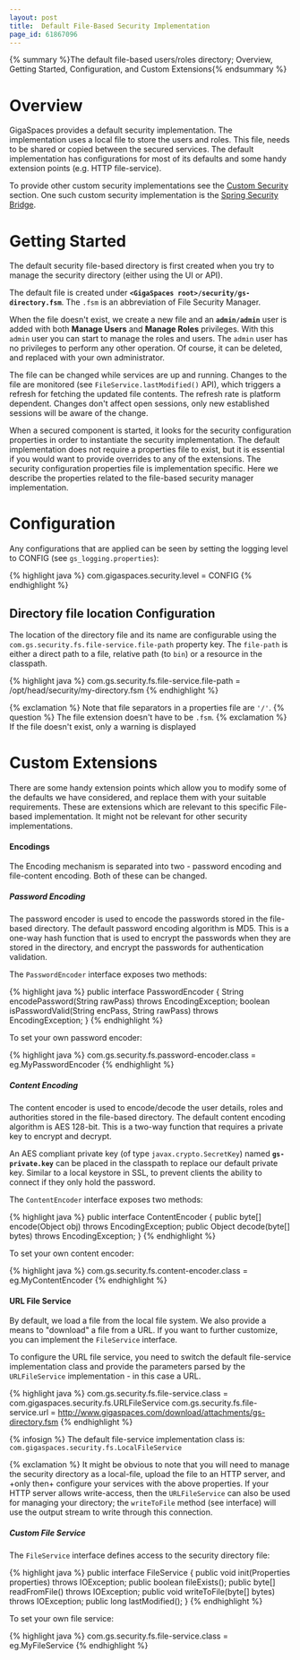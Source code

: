 ```yaml
---
layout: post
title:  Default File-Based Security Implementation
page_id: 61867096
---
```


{% summary %}The default file-based users/roles directory; Overview, Getting Started, Configuration, and Custom Extensions{% endsummary %}

# Overview

GigaSpaces provides a default security implementation. The implementation uses a local file to store the users and roles. This file, needs to be shared or copied between the secured services. The default implementation has configurations for most of its defaults and some handy extension points (e.g. HTTP file-service).

To provide other custom security implementations see the [Custom Security](./custom-security.html) section.
One such custom security implementation is the [Spring Security Bridge](./spring-security-bridge.html).

# Getting Started

The default security file-based directory is first created when you try to manage the security directory (either using the UI or API).

The default file is created under **`<GigaSpaces root>/security/gs-directory.fsm`**.
The `.fsm` is an abbreviation of File Security Manager.

When the file doesn't exist, we create a new file and an **`admin/admin`** user is added with both **Manage Users** and **Manage Roles** privileges. With this `admin` user you can start to manage the roles and users. The `admin` user has no privileges to perform any other operation. Of course, it can be deleted, and replaced with your own administrator.

The file can be changed while services are up and running. Changes to the file are monitored (see `FileService.lastModified()` API), which triggers a refresh for fetching the updated file contents. The refresh rate is platform dependent. Changes don't affect open sessions, only new established sessions will be aware of the change.

When a secured component is started, it looks for the security configuration properties in order to instantiate the security implementation. The default implementation does not require a properties file to exist, but it is essential if you would want to provide overrides to any of the extensions. The security configuration properties file is implementation specific. Here we describe the properties related to the file-based security manager implementation.

# Configuration

Any configurations that are applied can be seen by setting the logging level to CONFIG (see `gs_logging.properties`):

{% highlight java %}
com.gigaspaces.security.level = CONFIG
{% endhighlight %}

## Directory file location Configuration

The location of the directory file and its name are configurable using the `com.gs.security.fs.file-service.file-path` property key. The `file-path` is either a direct path to a file, relative path (to `bin`) or a resource in the classpath.

{% highlight java %}
com.gs.security.fs.file-service.file-path = /opt/head/security/my-directory.fsm
{% endhighlight %}

{% exclamation %} Note that file separators in a properties file are `'/'`.
{% question %} The file extension doesn't have to be `.fsm`.
{% exclamation %} If the file doesn't exist, only a warning is displayed

# Custom Extensions

There are some handy extension points which allow you to modify some of the defaults we have considered, and replace them with your suitable requirements. These are extensions which are relevant to this specific File-based implementation. It might not be relevant for other security implementations.

#### Encodings

The Encoding mechanism is separated into two - password encoding and file-content encoding. Both of these can be changed.

##### Password Encoding

The password encoder is used to encode the passwords stored in the file-based directory.
The default password encoding algorithm is MD5. This is a one-way hash function that is used to encrypt the passwords when they are stored in the directory, and encrypt the passwords for authentication validation.

The `PasswordEncoder` interface exposes two methods:

{% highlight java %}
public interface PasswordEncoder {
    String encodePassword(String rawPass) throws EncodingException;
    boolean isPasswordValid(String encPass, String rawPass) throws EncodingException;
}
{% endhighlight %}

To set your own password encoder:

{% highlight java %}
com.gs.security.fs.password-encoder.class = eg.MyPasswordEncoder
{% endhighlight %}

##### Content Encoding

The content encoder is used to encode/decode the user details, roles and authorities stored in the file-based directory.
The default content encoding algorithm is AES 128-bit. This is a two-way function that requires a private key to encrypt and decrypt.

An AES compliant private key (of type `javax.crypto.SecretKey`) named **`gs-private.key`** can be placed in the classpath to replace our default private key. Similar to a local keystore in SSL, to prevent clients the ability to connect if they only hold the password.

The `ContentEncoder` interface exposes two methods:

{% highlight java %}
public interface ContentEncoder {
    public byte[] encode(Object obj) throws EncodingException;
    public Object decode(byte[] bytes) throws EncodingException;
}
{% endhighlight %}

To set your own content encoder:

{% highlight java %}
com.gs.security.fs.content-encoder.class = eg.MyContentEncoder
{% endhighlight %}

#### URL File Service

By default, we load a file from the local file system. We also provide a means to "download" a file from a URL. If you want to further customize, you can implement the `FileService` interface.

To configure the URL file service, you need to switch the default file-service implementation class and provide the parameters parsed by the `URLFileService` implementation - in this case a URL.

{% highlight java %}
com.gs.security.fs.file-service.class = com.gigaspaces.security.fs.URLFileService
com.gs.security.fs.file-service.url = http://www.gigaspaces.com/download/attachments/gs-directory.fsm
{% endhighlight %}

{% infosign %} The default file-service implementation class is: `com.gigaspaces.security.fs.LocalFileService`

{% exclamation %} It might be obvious to note that you will need to manage the security directory as a local-file, upload the file to an HTTP server, and +only then+ configure your services with the above properties. If your HTTP server allows write-access, then the `URLFileService` can also be used for managing your directory; the `writeToFile` method (see interface) will use the output stream to write through this connection.

##### Custom File Service

The `FileService` interface defines access to the security directory file:

{% highlight java %}
public interface FileService {
    public void init(Properties properties) throws IOException;
    public boolean fileExists();
    public byte[] readFromFile() throws IOException;
    public void writeToFile(byte[] bytes) throws IOException;
    public long lastModified();
}
{% endhighlight %}

To set your own file service:

{% highlight java %}
com.gs.security.fs.file-service.class = eg.MyFileService
{% endhighlight %}
